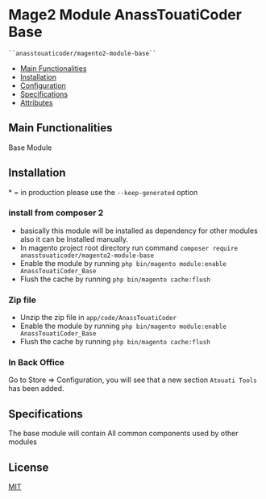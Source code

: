 # Mage2 Module AnassTouatiCoder Base

    ``anasstouaticoder/magento2-module-base``

- [Main Functionalities](#markdown-header-main-functionalities)
- [Installation](#markdown-header-installation)
- [Configuration](#markdown-header-configuration)
- [Specifications](#markdown-header-specifications)
- [Attributes](#markdown-header-attributes)


## Main Functionalities

Base Module

## Installation
\* = in production please use the `--keep-generated` option

### install from composer 2
- basically this module will be installed as dependency for other modules also it can be Installed manually. 
- In magento project root directory run command `composer require anasstouaticoder/magento2-module-base`
- Enable the module by running `php bin/magento module:enable AnassTouatiCoder_Base`
- Flush the cache by running `php bin/magento cache:flush`


### Zip file

- Unzip the zip file in `app/code/AnassTouatiCoder`
- Enable the module by running `php bin/magento module:enable AnassTouatiCoder_Base`
- Flush the cache by running `php bin/magento cache:flush`

### In Back Office

Go to Store => Configuration, you will see that a new section `Atouati Tools` has been added. 

## Specifications

The base module will contain All common components used by other modules

## License

[MIT](https://opensource.org/licenses/MIT)
